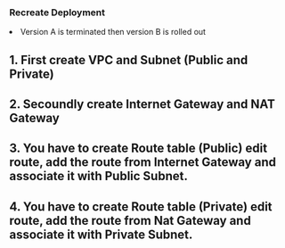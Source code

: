 <h3>Recreate Deployment</h3> 
<li>Version A is terminated then version B is rolled out</li>
<h2>1. First create VPC and Subnet (Public and Private)</h2>
<h2>2. Secoundly create Internet Gateway and NAT Gateway</h2>
<h2>3. You have to create Route table (Public) edit route, add the route from Internet Gateway and associate it with Public Subnet.</h2>
<h2>4. You have to create Route table (Private) edit route, add the route from Nat Gateway and associate it with Private Subnet.</h2>
